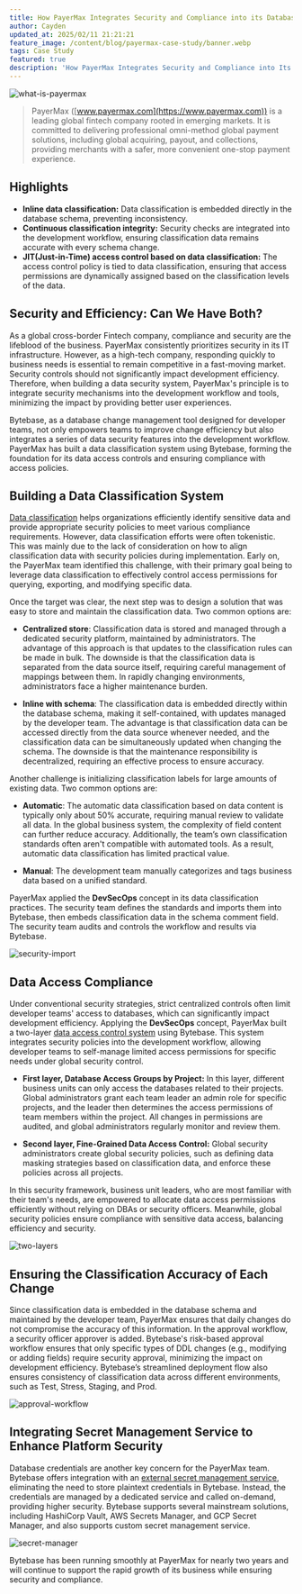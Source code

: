 ```yaml
---
title: How PayerMax Integrates Security and Compliance into its Database Development Workflow
author: Cayden
updated_at: 2025/02/11 21:21:21
feature_image: /content/blog/payermax-case-study/banner.webp
tags: Case Study
featured: true
description: 'How PayerMax Integrates Security and Compliance into Its Database Development Workflow'
---
```


![what-is-payermax](/content/blog/payermax-case-study/what-is-payermax.webp)

> PayerMax ([www.payermax.com](https://www.payermax.com)) is a leading global fintech company rooted in emerging markets. It is committed to delivering professional omni-method global payment solutions, including global acquiring, payout, and collections, providing merchants with a safer, more convenient one-stop payment experience.

## Highlights

- **Inline data classification:** Data classification is embedded directly in the database schema, preventing inconsistency.
- **Continuous classification integrity:** Security checks are integrated into the development workflow, ensuring classification data remains accurate with every schema change.
- **JIT(Just-in-Time) access control based on data classification:** The access control policy is tied to data classification, ensuring that access permissions are dynamically assigned based on the classification levels of the data.

## Security and Efficiency: Can We Have Both?

As a global cross-border Fintech company, compliance and security are the lifeblood of the business. PayerMax consistently prioritizes security in its IT infrastructure. However, as a high-tech company, responding quickly to business needs is essential to remain competitive in a fast-moving market. Security controls should not significantly impact development efficiency. Therefore, when building a data security system, PayerMax's principle is to integrate security mechanisms into the development workflow and tools, minimizing the impact by providing better user experiences.

Bytebase, as a database change management tool designed for developer teams, not only empowers teams to improve change efficiency but also integrates a series of data security features into the development workflow. PayerMax has built a data classification system using Bytebase, forming the foundation for its data access controls and ensuring compliance with access policies.

## Building a Data Classification System

[Data classification](https://docs.bytebase.com/security/data-masking/data-classification/) helps organizations efficiently identify sensitive data and provide appropriate security policies to meet various compliance requirements. However, data classification efforts were often tokenistic. This was mainly due to the lack of consideration on how to align classification data with security policies during implementation. Early on, the PayerMax team identified this challenge, with their primary goal being to leverage data classification to effectively control access permissions for querying, exporting, and modifying specific data.

Once the target was clear, the next step was to design a solution that was easy to store and maintain the classification data. Two common options are:

- **Centralized store**: Classification data is stored and managed through a dedicated security platform, maintained by administrators. The advantage of this approach is that updates to the classification rules can be made in bulk. The downside is that the classification data is separated from the data source itself, requiring careful management of mappings between them. In rapidly changing environments, administrators face a higher maintenance burden.

- **Inline with schema**: The classification data is embedded directly within the database schema, making it self-contained, with updates managed by the developer team. The advantage is that classification data can be accessed directly from the data source whenever needed, and the classification data can be simultaneously updated when changing the schema. The downside is that the maintenance responsibility is decentralized, requiring an effective process to ensure accuracy.

Another challenge is initializing classification labels for large amounts of existing data. Two common options are:

- **Automatic**: The automatic data classification based on data content is typically only about 50% accurate, requiring manual review to validate all data. In the global business system, the complexity of field content can further reduce accuracy. Additionally, the team’s own classification standards often aren't compatible with automated tools. As a result, automatic data classification has limited practical value.

- **Manual**: The development team manually categorizes and tags business data based on a unified standard.

PayerMax applied the **DevSecOps** concept in its data classification practices. The security team defines the standards and imports them into Bytebase, then embeds classification data in the schema comment field. The security team audits and controls the workflow and results via Bytebase.

![security-import](/content/blog/payermax-case-study/security-import.webp)

## Data Access Compliance

Under conventional security strategies, strict centralized controls often limit developer teams' access to databases, which can significantly impact development efficiency. Applying the **DevSecOps** concept, PayerMax built a two-layer [data access control system](https://docs.bytebase.com/security/database-permission/overview/) using Bytebase. This system integrates security policies into the development workflow, allowing developer teams to self-manage limited access permissions for specific needs under global security control.

- **First layer, Database Access Groups by Project:** In this layer, different business units can only access the databases related to their projects. Global administrators grant each team leader an admin role for specific projects, and the leader then determines the access permissions of team members within the project. All changes in permissions are audited, and global administrators regularly monitor and review them.

- **Second layer, Fine-Grained Data Access Control:** Global security administrators create global security policies, such as defining data masking strategies based on classification data, and enforce these policies across all projects.

In this security framework, business unit leaders, who are most familiar with their team's needs, are empowered to allocate data access permissions efficiently without relying on DBAs or security officers. Meanwhile, global security policies ensure compliance with sensitive data access, balancing efficiency and security.

![two-layers](/content/blog/payermax-case-study/two-layers.webp)

## Ensuring the Classification Accuracy of Each Change

Since classification data is embedded in the database schema and maintained by the developer team, PayerMax ensures that daily changes do not compromise the accuracy of this information. In the approval workflow, a security officer approver is added. Bytebase's risk-based approval workflow ensures that only specific types of DDL changes (e.g., modifying or adding fields) require security approval, minimizing the impact on development efficiency. Bytebase’s streamlined deployment flow also ensures consistency of classification data across different environments, such as Test, Stress, Staging, and Prod.

![approval-workflow](/content/blog/payermax-case-study/approval-workflow.webp)

## Integrating Secret Management Service to Enhance Platform Security

Database credentials are another key concern for the PayerMax team. Bytebase offers integration with an [external secret management service](https://docs.bytebase.com/get-started/instance/#use-external-secret-manager), eliminating the need to store plaintext credentials in Bytebase. Instead, the credentials are managed by a dedicated service and called on-demand, providing higher security. Bytebase supports several mainstream solutions, including HashiCorp Vault, AWS Secrets Manager, and GCP Secret Manager, and also supports custom secret management service.

![secret-manager](/content/blog/payermax-case-study/secret-manager.webp)

Bytebase has been running smoothly at PayerMax for nearly two years and will continue to support the rapid growth of its business while ensuring security and compliance.
